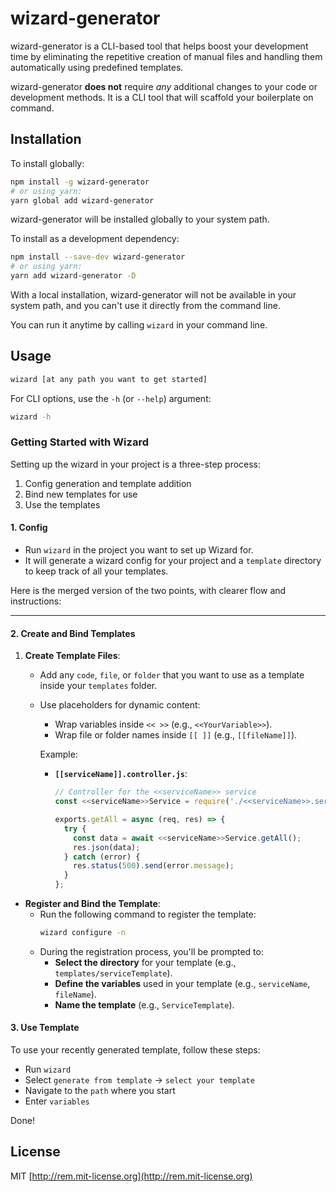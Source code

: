 # wizard-generator

wizard-generator is a CLI-based tool that helps boost your development time by eliminating the repetitive creation of manual files and handling them automatically using predefined templates.

wizard-generator **does not** require _any_ additional changes to your code or development methods. It is a CLI tool that will scaffold your boilerplate on command.

## Installation

To install globally:

```bash
npm install -g wizard-generator
# or using yarn:
yarn global add wizard-generator
```

wizard-generator will be installed globally to your system path.

To install as a development dependency:

```bash
npm install --save-dev wizard-generator
# or using yarn:
yarn add wizard-generator -D
```

With a local installation, wizard-generator will not be available in your system path, and you can't use it directly from the command line.

You can run it anytime by calling `wizard` in your command line.

## Usage

```bash
wizard [at any path you want to get started]
```

For CLI options, use the `-h` (or `--help`) argument:

```bash
wizard -h
```

### Getting Started with Wizard

Setting up the wizard in your project is a three-step process:

1. Config generation and template addition
2. Bind new templates for use
3. Use the templates

#### 1. Config

-   Run `wizard` in the project you want to set up Wizard for.
-   It will generate a wizard config for your project and a `template` directory to keep track of all your templates.

Here is the merged version of the two points, with clearer flow and instructions:

---

#### 2. Create and Bind Templates

1. **Create Template Files**:

    - Add any `code`, `file`, or `folder` that you want to use as a template inside your `templates` folder.
    - Use placeholders for dynamic content:

        - Wrap variables inside `<< >>` (e.g., `<<YourVariable>>`).
        - Wrap file or folder names inside `[[ ]]` (e.g., `[[fileName]]`).

        Example:

        - **`[[serviceName]].controller.js`**:

            ```javascript
            // Controller for the <<serviceName>> service
            const <<serviceName>>Service = require('./<<serviceName>>.service');

            exports.getAll = async (req, res) => {
              try {
                const data = await <<serviceName>>Service.getAll();
                res.json(data);
              } catch (error) {
                res.status(500).send(error.message);
              }
            };
            ```

-   **Register and Bind the Template**:
    -   Run the following command to register the template:
        ```bash
        wizard configure -n
        ```
    -   During the registration process, you'll be prompted to:
        -   **Select the directory** for your template (e.g., `templates/serviceTemplate`).
        -   **Define the variables** used in your template (e.g., `serviceName`, `fileName`).
        -   **Name the template** (e.g., `ServiceTemplate`).

#### 3. Use Template

To use your recently generated template, follow these steps:

-   Run `wizard`
-   Select `generate from template` -> `select your template`
-   Navigate to the `path` where you start
-   Enter `variables`

Done!

## License

MIT [http://rem.mit-license.org](http://rem.mit-license.org)
